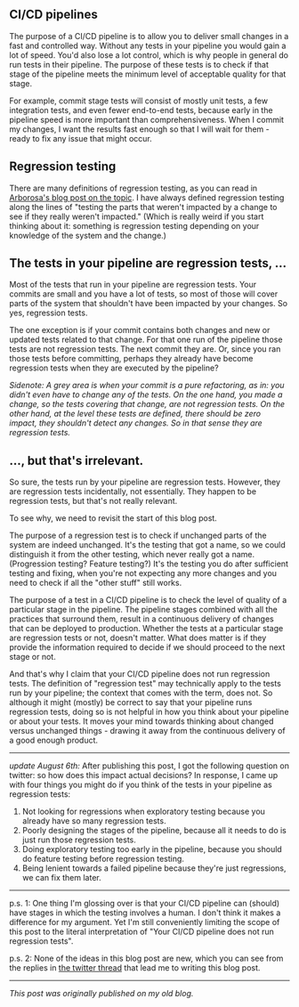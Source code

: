 <!--
.. title: Your CI/CD pipeline does not run regression tests
.. slug: your-ci-cd-pipeline-does-not-run-regression-tests
.. date: 2019-08-05 23:47:51 UTC+02:00
.. tags: devops, ci/cd, regression testing, semantics, test automation
.. category: ci\/cd
.. link: 
.. description:
.. type: text
-->

## CI/CD pipelines
The purpose of a CI/CD pipeline is to allow you to deliver small changes in a fast and controlled way. Without any tests in your pipeline you would gain a lot of speed. You'd also lose a lot control, which is why people in general do run tests in their pipeline. The purpose of these tests is to check if that stage of the pipeline meets the minimum level of acceptable quality for that stage.

For example, commit stage tests will consist of mostly unit tests, a few integration tests, and even fewer end-to-end tests, because early in the pipeline speed is more important than comprehensiveness. When I commit my changes, I want the results fast enough so that I will wait for them - ready to fix any issue that might occur.


## Regression testing
There are many definitions of regression testing, as you can read in [Arborosa's blog post on the topic](https://arborosa.org/2015/07/31/regression-testing/). I have always defined regression testing along the lines of "testing the parts that weren't impacted by a change to see if they really weren't impacted." (Which is really weird if you start thinking about it: something is regression testing depending on your knowledge of the system and the change.)


## The tests in your pipeline are regression tests, …
Most of the tests that run in your pipeline are regression tests. Your commits are small and you have a lot of tests, so most of those will cover parts of the system that shouldn't have been impacted by your changes. So yes, regression tests.

<!-- TEASER_END -->

The one exception is if your commit contains both changes and new or updated tests related to that change. For that one run of the pipeline those tests are not regression tests. The next commit they are.
Or, since you ran those tests before committing, perhaps they already have become regression tests when they are executed by the pipeline?

*Sidenote:
A grey area is when your commit is a pure refactoring, as in: you didn't even have to change any of the tests. On the one hand, you made a change, so the tests covering that change, are not regression tests. On the other hand, at the level these tests are defined, there should be zero impact, they shouldn't detect any changes. So in that sense they are regression tests.*

## ..., but that's irrelevant.
So sure, the tests run by your pipeline are regression tests. However, they are regression tests incidentally, not essentially. They happen to be regression tests, but that's not really relevant.

To see why, we need to revisit the start of this blog post.

The purpose of a regression test is to check if unchanged parts of the system are indeed unchanged. It's the testing that got a name, so we could distinguish it from the other testing, which never really got a name. (Progression testing? Feature testing?) It's the testing you do after sufficient testing and fixing, when you're not expecting any more changes and you need to check if all the "other stuff" still works.

The purpose of a test in a CI/CD pipeline is to check the level of quality of a particular stage in the pipeline. The pipeline stages combined with all the practices that surround them, result in a continuous delivery of changes that can be deployed to production. Whether the tests at a particular stage are regression tests or not, doesn't matter. What does matter is if they provide the information required to decide if we should proceed to the next stage or not.

And that's why I claim that your CI/CD pipeline does not run regression tests. The definition of "regression test" may technically apply to the tests run by your pipeline; the context that comes with the term, does not. So although it might (mostly) be correct to say that your pipeline runs regression tests, doing so is not helpful in how you think about your pipeline or about your tests. It moves your mind towards thinking about changed versus unchanged things - drawing it away from the continuous delivery of a good enough product.

---

*update August 6th:*
After publishing this post, I got the following question on twitter: so how does this impact actual decisions? In response, I came up with four things you might do if you think of the tests in your pipeline as regression tests:

1. Not looking for regressions when exploratory testing because you already have so many regression tests.
2. Poorly designing the stages of the pipeline, because all it needs to do is just run those regression tests.
3. Doing exploratory testing too early in the pipeline, because you should do feature testing before regression testing.
4. Being lenient towards a failed pipeline because they're just regressions, we can fix them later.

---

p.s. 1: One thing I'm glossing over is that your CI/CD pipeline can (should) have stages in which the testing involves a human. I don't think it makes a difference for my argument. Yet I'm still conveniently limiting the scope of this post to the literal interpretation of "Your CI/CD pipeline does not run regression tests".

p.s. 2: None of the ideas in this blog post are new, which you can see from the replies in [the twitter thread](https://twitter.com/j19sch/status/1158294444761731072) that lead me to writing this blog post.

---

*This post was originally published on my old blog.*
